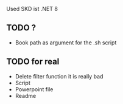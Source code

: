 Used SKD ist .NET 8

## TODO ?

- Book path as argument for the .sh script

## TODO for real

- Delete filter function it is really bad
- Script
- Powerpoint file
- Readme